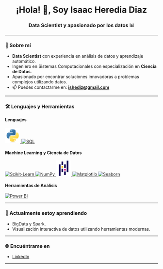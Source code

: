 <h1 align="center">¡Hola! 👋, Soy Isaac Heredia Diaz</h1>
<h3 align="center">Data Scientist y apasionado por los datos 📊</h3>

---

### 🚀 Sobre mí
- **Data Scientist** con experiencia en análisis de datos y aprendizaje automático.  
- Ingeniero en Sistemas Computacionales con especialización en **Ciencia de Datos**.  
- Apasionado por encontrar soluciones innovadoras a problemas complejos utilizando datos.  
- 📫 Puedes contactarme en: **ishediz@gmail.com**

---

### 🛠️ Lenguajes y Herramientas  
#### **Lenguajes**
<p align="left">
  <a href="https://www.python.org" target="_blank" rel="noreferrer">
    <img src="https://raw.githubusercontent.com/devicons/devicon/master/icons/python/python-original.svg" alt="Python" width="50" height="50"/>
  </a>
  <a href="https://www.w3schools.com/sql/" target="_blank" rel="noreferrer">
    <img src="https://upload.wikimedia.org/wikipedia/commons/thumb/8/87/Sql_data_base_with_logo.png/640px-Sql_data_base_with_logo.png" alt="SQL" width="80" height="50"/>
  </a>
</p>

#### **Machine Learning y Ciencia de Datos**
<p align="left">
  <a href="https://scikit-learn.org/" target="_blank" rel="noreferrer">
    <img src="https://upload.wikimedia.org/wikipedia/commons/0/05/Scikit_learn_logo_small.svg" alt="Scikit-Learn" width="50" height="50"/>
  </a>
  <a href="https://numpy.org/" target="_blank" rel="noreferrer">
    <img src="https://user-images.githubusercontent.com/50221806/86498201-a8bd8680-bd39-11ea-9d08-66b610a8dc01.png" alt="NumPy" width="50" height="50"/>
  </a>
  <a href="https://pandas.pydata.org/" target="_blank" rel="noreferrer">
    <img src="https://raw.githubusercontent.com/devicons/devicon/2ae2a900d2f041da66e950e4d48052658d850630/icons/pandas/pandas-original.svg" alt="Pandas" width="50" height="50"/>
  </a>
  <a href="https://matplotlib.org/" target="_blank" rel="noreferrer">
    <img src="https://matplotlib.org/_static/logo2.svg" alt="Matplotlib" width="50" height="50"/>
  </a>
  <a href="https://seaborn.pydata.org/" target="_blank" rel="noreferrer">
    <img src="https://seaborn.pydata.org/_images/logo-mark-lightbg.svg" alt="Seaborn" width="50" height="50"/>
  </a>
</p>

#### **Herramientas de Análisis**
<p align="left">
  <a href="https://powerbi.microsoft.com/" target="_blank" rel="noreferrer">
    <img src="https://www.vectorlogo.zone/logos/microsoft_powerbi/microsoft_powerbi-icon.svg" alt="Power BI" width="50" height="50"/>
  </a>
</p>

---

### 🌱 Actualmente estoy aprendiendo
- BigData y Spark.  
- Visualización interactiva de datos utilizando herramientas modernas.  

---

### 🌐 Encuéntrame en
- [LinkedIn](www.linkedin.com/in/ihd-cientifico-de-datos)  

---

